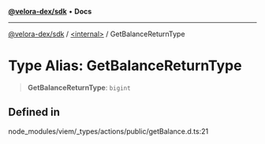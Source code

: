 [**@velora-dex/sdk**](../../README.md) • **Docs**

***

[@velora-dex/sdk](../../globals.md) / [\<internal\>](../README.md) / GetBalanceReturnType

# Type Alias: GetBalanceReturnType

> **GetBalanceReturnType**: `bigint`

## Defined in

node\_modules/viem/\_types/actions/public/getBalance.d.ts:21
